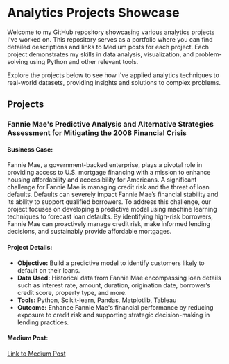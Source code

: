 # Analytics Projects Showcase
Welcome to my GitHub repository showcasing various analytics projects I've worked on. This repository serves as a portfolio where you can find detailed descriptions and links to Medium posts for each project. Each project demonstrates my skills in data analysis, visualization, and problem-solving using Python and other relevant tools.

Explore the projects below to see how I've applied analytics techniques to real-world datasets, providing insights and solutions to complex problems.

## Projects

### Fannie Mae's Predictive Analysis and Alternative Strategies Assessment for Mitigating the 2008 Financial Crisis

#### Business Case:
Fannie Mae, a government-backed enterprise, plays a pivotal role in providing access to U.S. mortgage financing with a mission to enhance housing affordability and accessibility for Americans. A significant challenge for Fannie Mae is managing credit risk and the threat of loan defaults. Defaults can severely impact Fannie Mae’s financial stability and its ability to support qualified borrowers. To address this challenge, our project focuses on developing a predictive model using machine learning techniques to forecast loan defaults. By identifying high-risk borrowers, Fannie Mae can proactively manage credit risk, make informed lending decisions, and sustainably provide affordable mortgages.

#### Project Details:
- **Objective:** Build a predictive model to identify customers likely to default on their loans.
- **Data Used:** Historical data from Fannie Mae encompassing loan details such as interest rate, amount, duration, origination date, borrower’s credit score, property type, and more.
- **Tools:** Python, Scikit-learn, Pandas, Matplotlib, Tableau
- **Outcome:** Enhance Fannie Mae's financial performance by reducing exposure to credit risk and supporting strategic decision-making in lending practices.


#### Medium Post:
[Link to Medium Post](https://meetdiwan.medium.com/fannie-maes-predictive-analysis-and-alternative-strategies-assessment-for-mitigating-the-2008-db50373b15a8)  <!-- Replace with your actual Medium post link -->